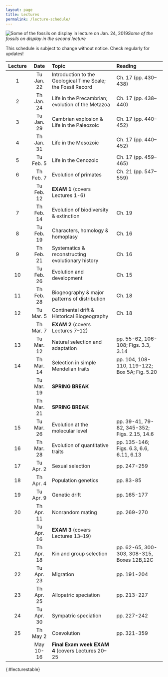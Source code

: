 ```yaml
---
layout: page
title: Lectures
permalink: /lecture-schedule/
---
```

![Some of the fossils on display in lecture on Jan. 24, 2019](../assets/img/fossil-banner.png)_Some of the fossils on display in the second lecture_

This schedule is subject to change without notice. Check regularly for updates!

Lecture |  Date      | Topic                                                             |  Reading
:-----: | :--------: | :---------------------------------------------------------------- |  :-----------------
   1    | Tu Jan. 22 | Introduction to the Geological Time Scale; the Fossil Record      |  Ch. 17 (pp. 430–438)
   2    | Th Jan. 24 | Life in the Precambrian; evolution of the Metazoa                 |  Ch. 17 (pp. 438–440)
   3    | Tu Jan. 29 | Cambrian explosion & Life in the Paleozoic                        |  Ch. 17 (pp. 440–452)
   4    | Th Jan. 31 | Life in the Mesozoic                                              |  Ch. 17 (pp. 440–452)
   5    | Tu Feb.  5 | Life in the Cenozoic                                              |  Ch. 17 (pp. 459–465)
   6    | Th Feb.  7 | Evolution of primates                                             |  Ch. 21 (pp. 547–559)
        | Tu Feb. 12 | **EXAM 1** (covers Lectures 1-6)                                  |
   7    | Th Feb. 14 | Evolution of biodiversity & extinction                            |  Ch. 19
   8    | Tu Feb. 19 | Characters, homology & homoplasy                                  |  Ch. 16
   9    | Th Feb. 21 | Systematics & reconstructing evolutionary history                 |  Ch. 16
  10    | Tu Feb. 26 | Evolution and development                                         |  Ch. 15
  11    | Th Feb. 28 | Biogeography & major patterns of distribution                     |  Ch. 18
  12    | Tu Mar.  5 | Continental drift & Historical Biogeography                       |  Ch. 18
        | Th Mar.  7 | **EXAM 2** (covers Lectures 7–12)                                 |
  13    | Tu Mar. 12 | Natural selection and adaptation                                  |  pp. 55-62, 106-108; Figs. 3.3, 3.14
  14    | Th Mar. 14 | Selection in simple Mendelian traits                              |  pp. 104, 108-110, 119-122; Box 5A; Fig. 5.20
        | Tu Mar. 19 | **SPRING BREAK**                                                  |
        | Th Mar. 21 | **SPRING BREAK**                                                  |
  15    | Tu Mar. 26 | Evolution at the molecular level                                  |  pp. 39-41, 79-82, 345-352; Figs. 2.15, 14.6
  16    | Th Mar. 28 | Evolution of quantitative traits                                  |  pp. 135-146; Figs. 6.3, 6.6, 6.11, 6.13
  17    | Tu Apr.  2 | Sexual selection                                                  |  pp. 247-259
  18    | Th Apr.  4 | Population genetics                                               |  pp. 83-85
  19    | Tu Apr.  9 | Genetic drift                                                     |  pp. 165-177
  20    | Th Apr. 11 | Nonrandom mating                                                  |  pp. 269-270
        | Tu Apr. 16 | **EXAM 3**  (covers Lectures 13–19)                               |
  21    | Th Apr. 18 | Kin and group selection                                           |  pp. 62-65, 300-303, 308-315, Boxes 12B,12C
  22    | Tu Apr. 23 | Migration                                                         |  pp. 191-204
  23    | Th Apr. 25 | Allopatric speciation                                             |  pp. 213-227
  24    | Tu Apr. 30 | Sympatric speciation                                              |  pp. 227-242
  25    | Th May   2 | Coevolution                                                       |  pp. 321-359
        | May 10-16  | **Final Exam week EXAM 4** (covers Lectures 20–25                 |
{:#lecturestable}
